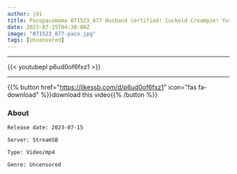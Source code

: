 ```yaml
---
author: j91
title: Pacopacomama 071523_877 Husband certified! Cuckold Creampie! Yurika Kitano
date: 2023-07-15T04:30:00Z
image: "071523_877-paco.jpg"
tags: [Uncensored]
---
```

___

{{< youtubepl p6ud0of6fxz1 >}}
___

{{% button href="https://likessb.com/d/p6ud0of6fxz1" icon="fas fa-download" %}}download this video{{% /button %}}
### About

`Release date: 2023-07-15`

`Server: StreamSB`

`Type: Video/mp4`

`Genre:	Uncensored`